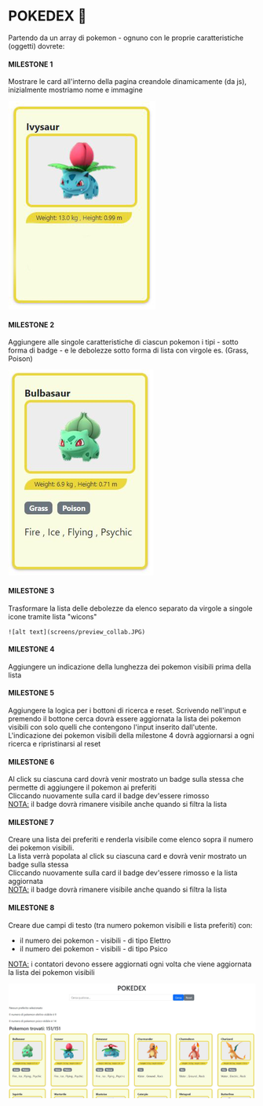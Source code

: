 
  # POKEDEX 🎴
  Partendo da un array di pokemon - ognuno con le proprie caratteristiche (oggetti) dovrete:

  #### MILESTONE 1  
  Mostrare le card all'interno della pagina creandole dinamicamente (da js), inizialmente mostriamo nome e immagine

  ![alt text](screens/preview_1.jpg)

  #### MILESTONE 2  
  Aggiungere alle singole caratteristiche di ciascun pokemon i tipi - sotto forma di badge - e le debolezze sotto forma di lista con virgole es. (Grass, Poison)
  
  ![alt text](screens/preview_2.JPG)
  
  #### MILESTONE 3
  Trasformare la lista delle debolezze da elenco separato da virgole a singole icone tramite lista "wicons"

    ![alt text](screens/preview_collab.JPG)

  #### MILESTONE 4  
  Aggiungere un indicazione della lunghezza dei pokemon visibili prima della lista

  #### MILESTONE 5 
  Aggiungere la logica per i bottoni di ricerca e reset. Scrivendo nell'input e premendo il bottone cerca dovrà essere aggiornata la lista dei pokemon visibili con solo quelli che contengono l'input inserito dall'utente. <br/>
  L'indicazione dei pokemon visibili della milestone 4 dovrà aggiornarsi a ogni ricerca e ripristinarsi al reset

  #### MILESTONE 6 
  Al click su ciascuna card dovrà venir mostrato un badge sulla stessa che permette di aggiungere il pokemon ai preferiti <br/>
  Cliccando nuovamente sulla card il badge dev'essere rimosso <br/>
  <ins>NOTA:</ins> il badge dovrà rimanere visibile anche quando si filtra la lista
  
  #### MILESTONE 7  
  Creare una lista dei preferiti e renderla visibile come elenco sopra il numero dei pokemon visibili. <br/>
  La lista verrà popolata al click su ciascuna card e dovrà venir mostrato un badge sulla stessa <br/>
  Cliccando nuovamente sulla card il badge dev'essere rimosso e la lista aggiornata <br/>
  <ins>NOTA:</ins> il badge dovrà rimanere visibile anche quando si filtra la lista
  
  #### MILESTONE 8
  
  Creare due campi di testo (tra numero pokemon visibili e lista preferiti) con:
  - il numero dei pokemon - visibili - di tipo Elettro
  - il numero dei pokemon - visibili - di tipo Psico

  <ins> NOTA:</ins> i contatori devono essere aggiornati ogni volta che viene aggiornata la lista dei pokemon visibili

  ![alt text](screens/preview.JPG)